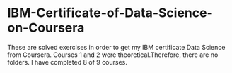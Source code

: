 # IBM-Certificate-of-Data-Science-on-Coursera
These are solved exercises in order to get my IBM certificate Data Science from Coursera.
Courses 1 and 2 were theoretical.Therefore, there are no folders.
I have completed 8 of 9 courses. 
